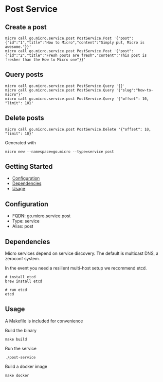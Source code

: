 # Post Service

## Create a post

```
micro call go.micro.service.post PostService.Post '{"post":{"id":"1","title":"How to Micro","content":"Simply put, Micro is awesome."}}'
micro call go.micro.service.post PostService.Post '{"post":{"id":"2","title":"Fresh posts are fresh","content":"This post is fresher than the How to Micro one"}}'
```

## Query posts

```
micro call go.micro.service.post PostService.Query '{}'
micro call go.micro.service.post PostService.Query '{"slug":"how-to-micro"}'
micro call go.micro.service.post PostService.Query '{"offset": 10, "limit": 10}'
```

## Delete posts

```
micro call go.micro.service.post PostService.Delete '{"offset": 10, "limit": 10}'
```

Generated with

```
micro new --namespace=go.micro --type=service post
```

## Getting Started

- [Configuration](#configuration)
- [Dependencies](#dependencies)
- [Usage](#usage)

## Configuration

- FQDN: go.micro.service.post
- Type: service
- Alias: post

## Dependencies

Micro services depend on service discovery. The default is multicast DNS, a zeroconf system.

In the event you need a resilient multi-host setup we recommend etcd.

```
# install etcd
brew install etcd

# run etcd
etcd
```

## Usage

A Makefile is included for convenience

Build the binary

```
make build
```

Run the service
```
./post-service
```

Build a docker image
```
make docker
```